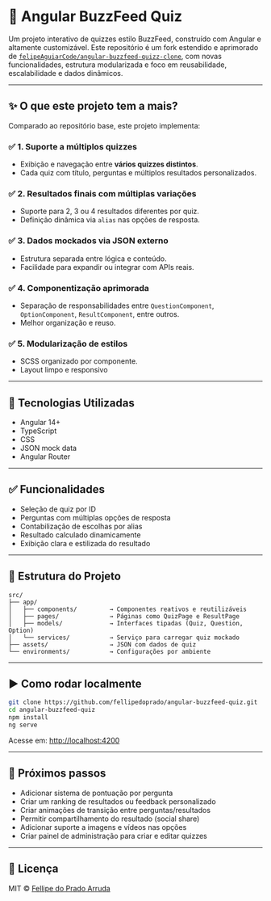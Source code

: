 # 🧠 Angular BuzzFeed Quiz

Um projeto interativo de quizzes estilo BuzzFeed, construído com Angular e altamente customizável. Este repositório é um fork estendido e aprimorado de [`felipeAguiarCode/angular-buzzfeed-quizz-clone`](https://github.com/felipeAguiarCode/angular-buzzfeed-quizz-clone), com novas funcionalidades, estrutura modularizada e foco em reusabilidade, escalabilidade e dados dinâmicos.

---

## ✨ O que este projeto tem a mais?

Comparado ao repositório base, este projeto implementa:

### ✅ 1. Suporte a múltiplos quizzes
- Exibição e navegação entre **vários quizzes distintos**.
- Cada quiz com título, perguntas e múltiplos resultados personalizados.

### ✅ 2. Resultados finais com múltiplas variações
- Suporte para 2, 3 ou 4 resultados diferentes por quiz.
- Definição dinâmica via `alias` nas opções de resposta.

### ✅ 3. Dados mockados via JSON externo
- Estrutura separada entre lógica e conteúdo.
- Facilidade para expandir ou integrar com APIs reais.

### ✅ 4. Componentização aprimorada
- Separação de responsabilidades entre `QuestionComponent`, `OptionComponent`, `ResultComponent`, entre outros.
- Melhor organização e reuso.

### ✅ 5. Modularização de estilos
- SCSS organizado por componente.
- Layout limpo e responsivo

---

## 🚀 Tecnologias Utilizadas

- Angular 14+
- TypeScript
- CSS
- JSON mock data
- Angular Router

---

## ✅ Funcionalidades

- Seleção de quiz por ID
- Perguntas com múltiplas opções de resposta
- Contabilização de escolhas por alias
- Resultado calculado dinamicamente
- Exibição clara e estilizada do resultado

---

## 📁 Estrutura do Projeto

```
src/
├── app/
│   ├── components/         → Componentes reativos e reutilizáveis
│   ├── pages/              → Páginas como QuizPage e ResultPage
│   ├── models/             → Interfaces tipadas (Quiz, Question, Option)
│   └── services/           → Serviço para carregar quiz mockado
├── assets/                 → JSON com dados de quiz
└── environments/           → Configurações por ambiente
```

---

## ▶️ Como rodar localmente

```bash
git clone https://github.com/fellipedoprado/angular-buzzfeed-quiz.git
cd angular-buzzfeed-quiz
npm install
ng serve
```

Acesse em: [http://localhost:4200](http://localhost:4200)

---

## 🔮 Próximos passos

- Adicionar sistema de pontuação por pergunta
- Criar um ranking de resultados ou feedback personalizado
- Criar animações de transição entre perguntas/resultados
- Permitir compartilhamento do resultado (social share)
- Adicionar suporte a imagens e vídeos nas opções
- Criar painel de administração para criar e editar quizzes

---

## 📄 Licença

MIT © [Fellipe do Prado Arruda](https://github.com/fellipedoprado)
